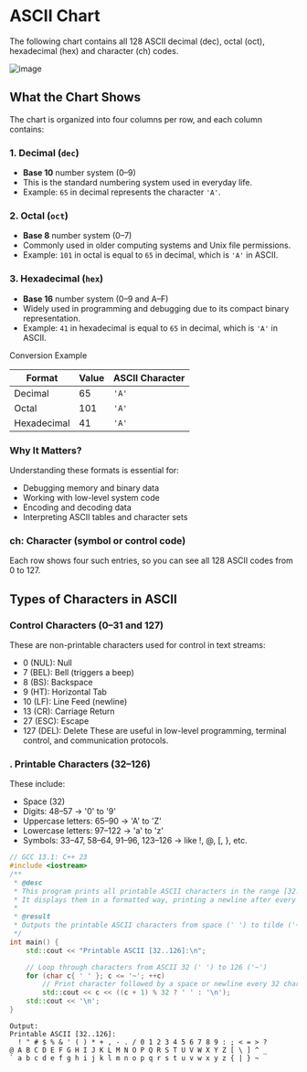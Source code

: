# ASCII Chart

The following chart contains all 128 ASCII decimal (dec), octal (oct), hexadecimal (hex) and character (ch) codes.

![image](https://github.com/nitishhsinghhh/Tips-and-Tricks-for-Programming-using-Cpp/assets/93253740/f257abee-7cc9-4038-b2ab-61c59c202745)

## What the Chart Shows
The chart is organized into four columns per row, and each column contains:

### 1. Decimal (`dec`)
- **Base 10** number system (0–9)
- This is the standard numbering system used in everyday life.
- Example: `65` in decimal represents the character `'A'`.

### 2. Octal (`oct`)
- **Base 8** number system (0–7)
- Commonly used in older computing systems and Unix file permissions.
- Example: `101` in octal is equal to `65` in decimal, which is `'A'` in ASCII.

### 3. Hexadecimal (`hex`)
- **Base 16** number system (0–9 and A–F)
- Widely used in programming and debugging due to its compact binary representation.
- Example: `41` in hexadecimal is equal to `65` in decimal, which is `'A'` in ASCII.

Conversion Example

| Format      | Value | ASCII Character |
|-------------|-------|-----------------|
| Decimal     | 65    | `'A'`           |
| Octal       | 101   | `'A'`           |
| Hexadecimal | 41    | `'A'`           |

### Why It Matters?
Understanding these formats is essential for:
- Debugging memory and binary data
- Working with low-level system code
- Encoding and decoding data
- Interpreting ASCII tables and character sets

### ch: Character (symbol or control code)
Each row shows four such entries, so you can see all 128 ASCII codes from 0 to 127.

## Types of Characters in ASCII

###  Control Characters (0–31 and 127)
These are non-printable characters used for control in text streams:

- 0 (NUL): Null
- 7 (BEL): Bell (triggers a beep)
- 8 (BS): Backspace
- 9 (HT): Horizontal Tab
- 10 (LF): Line Feed (newline)
- 13 (CR): Carriage Return
- 27 (ESC): Escape
- 127 (DEL): Delete
These are useful in low-level programming, terminal control, and communication protocols.

### . Printable Characters (32–126)
These include:

- Space (32)
- Digits: 48–57 → '0' to '9'
- Uppercase letters: 65–90 → 'A' to 'Z'
- Lowercase letters: 97–122 → 'a' to 'z'
- Symbols: 33–47, 58–64, 91–96, 123–126 → like !, @, [, }, etc.

```CPP
// GCC 13.1: C++ 23
#include <iostream>
/**
 * @desc
 * This program prints all printable ASCII characters in the range [32..126].
 * It displays them in a formatted way, printing a newline after every 32 characters.
 *
 * @result
 * Outputs the printable ASCII characters from space (' ') to tilde ('~') to the console.
 */
int main() {
    std::cout << "Printable ASCII [32..126]:\n";

    // Loop through characters from ASCII 32 (' ') to 126 ('~')
    for (char c{ ' ' }; c <= '~'; ++c)
        // Print character followed by a space or newline every 32 characters
        std::cout << c << ((c + 1) % 32 ? ' ' : '\n');
    std::cout << '\n';
}
```
```
Output: 
Printable ASCII [32..126]:
  ! " # $ % & ' ( ) * + , - . / 0 1 2 3 4 5 6 7 8 9 : ; < = > ?
@ A B C D E F G H I J K L M N O P Q R S T U V W X Y Z [ \ ] ^ _
` a b c d e f g h i j k l m n o p q r s t u v w x y z { | } ~
```
